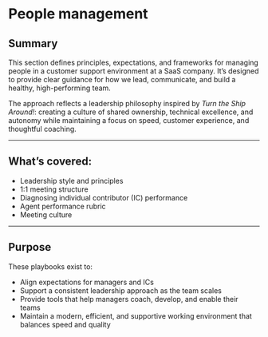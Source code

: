 # People management

## Summary
This section defines principles, expectations, and frameworks for managing people in a customer support environment at a SaaS company. It’s designed to provide clear guidance for how we lead, communicate, and build a healthy, high-performing team.

The approach reflects a leadership philosophy inspired by *Turn the Ship Around!*: creating a culture of shared ownership, technical excellence, and autonomy while maintaining a focus on speed, customer experience, and thoughtful coaching.

---

## What’s covered:
- Leadership style and principles
- 1:1 meeting structure
- Diagnosing individual contributor (IC) performance
- Agent performance rubric
- Meeting culture

---

## Purpose
These playbooks exist to:
- Align expectations for managers and ICs  
- Support a consistent leadership approach as the team scales  
- Provide tools that help managers coach, develop, and enable their teams  
- Maintain a modern, efficient, and supportive working environment that balances speed and quality
